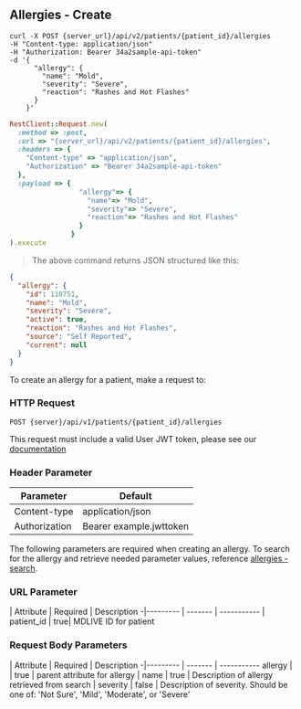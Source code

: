 ## Allergies - Create
```shell
curl -X POST {server_url}/api/v2/patients/{patient_id}/allergies
-H "Content-type: application/json"
-H "Authorization: Bearer 34a2sample-api-token"
-d '{
      "allergy": {
        "name": "Mold",
        "severity": "Severe",
        "reaction": "Rashes and Hot Flashes"
      }
    }'
```
```ruby
RestClient::Request.new(
  :method => :post,
  :url => "{server_url}/api/v2/patients/{patient_id}/allergies",
  :headers => {
    "Content-type" => "application/json",
    "Authorization" => "Bearer 34a2sample-api-token"
  },
  :payload => {
                 "allergy"=> {
                   "name"=> "Mold",
                   "severity"=> "Severe",
                   "reaction"=> "Rashes and Hot Flashes"
                 }
               }
).execute
```
> The above command returns JSON structured like this:

```json
{
  "allergy": {
    "id": 110751,
    "name": "Mold",
    "severity": "Severe",
    "active": true,
    "reaction": "Rashes and Hot Flashes",
    "source": "Self Reported",
    "current": null
  }
}
```

To create an allergy for a patient, make a request to:

### HTTP Request

`POST {server}/api/v1/patients/{patient_id}/allergies`

This request must include a valid User JWT token, please see our [documentation](#user-tokens)

### Header Parameter

Parameter | Default
--------- | -------
Content-type | application/json
Authorization| Bearer example.jwttoken

The following parameters are required when creating an allergy. To search for the allergy and retrieve needed parameter values, reference [allergies - search](#allergies-search).

### URL Parameter
 | Attribute | Required | Description
 -|--------- | ------- | -----------
 | patient_id | true| MDLIVE ID for patient

### Request Body Parameters

 | Attribute | Required | Description
 -|--------- | ------- | -----------
 allergy | | true | parent attribute for allergy
 | name | true | Description of allergy retrieved from search
 | severity | false | Description of severity. Should be one of: 'Not Sure', 'Mild', 'Moderate', or 'Severe'
